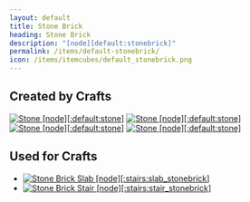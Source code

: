 ```yaml
---
layout: default
title: Stone Brick
heading: Stone Brick
description: "[node][default:stonebrick]"
permalink: /items/default-stonebrick/
icon: /items/itemcubes/default_stonebrick.png
---
```



## Created by Crafts

<div class="craft">
    <div>
        <span><a href="{{site.baseurl}}/items/default-stone/"><img src="{{site.baseurl}}/assets/img/items/itemcubes/default_stone.png" data-toggle="tooltip" title="Stone [node][:default:stone]"></a></span>
        <span><a href="{{site.baseurl}}/items/default-stone/"><img src="{{site.baseurl}}/assets/img/items/itemcubes/default_stone.png" data-toggle="tooltip" title="Stone [node][:default:stone]"></a></span>
        <span></span>
    </div>
    <div>
        <span><a href="{{site.baseurl}}/items/default-stone/"><img src="{{site.baseurl}}/assets/img/items/itemcubes/default_stone.png" data-toggle="tooltip" title="Stone [node][:default:stone]"></a></span>
        <span><a href="{{site.baseurl}}/items/default-stone/"><img src="{{site.baseurl}}/assets/img/items/itemcubes/default_stone.png" data-toggle="tooltip" title="Stone [node][:default:stone]"></a></span>
        <span></span>
    </div>
    <div>
        <span></span>
        <span></span>
        <span></span>
    </div>
</div>


## Used for Crafts

<ul class="list-items">
    <li><a href="{{site.baseurl}}/items/stairs-slab-stonebrick/"><img src="{{site.baseurl}}/assets/img/items/itemcubes/stairs_slab_stonebrick.png" data-toggle="tooltip" title="Stone Brick Slab [node][:stairs:slab_stonebrick]"></a></li>
    <li><a href="{{site.baseurl}}/items/stairs-stair-stonebrick/"><img src="{{site.baseurl}}/assets/img/items/itemcubes/stairs_stair_stonebrick.png" data-toggle="tooltip" title="Stone Brick Stair [node][:stairs:stair_stonebrick]"></a></li>
</ul>